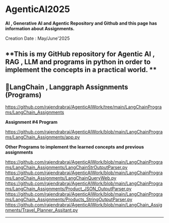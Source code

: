 # AgenticAI2025

**AI , Generative AI and Agentic Repository and Github and this page has information about Assignments.**

Creation Date : May/June'2025

**This is my GitHub repository for Agentic AI , RAG , LLM and programs in python in order to implement the concepts in a practical world.  **
---

##  **📝LangChain , Langgraph Assignments  (Programs)**

https://github.com/rajendrabraj/AgenticAIWork/tree/main/LangChainPrograms/LangChain_Assignments

**Assignment #4 Program**

https://github.com/rajendrabraj/AgenticAIWork/blob/main/LangChainPrograms/LangChain_Assignments/app.py

**Other Programs to implement the learned concepts and previous assignments**

https://github.com/rajendrabraj/AgenticAIWork/blob/main/LangChainPrograms/LangChain_Assignments/LangChainStrOutputParser.py
https://github.com/rajendrabraj/AgenticAIWork/blob/main/LangChainPrograms/LangChain_Assignments/LangChainQueryWeb.py
https://github.com/rajendrabraj/AgenticAIWork/blob/main/LangChainPrograms/LangChain_Assignments/Product_JSON_OutputParser.py
https://github.com/rajendrabraj/AgenticAIWork/blob/main/LangChainPrograms/LangChain_Assignments/Products_StringOutputParser.py
https://github.com/rajendrabraj/AgenticAIWork/blob/main/LangChain_Assignments/Travel_Planner_Assitant.py


---


